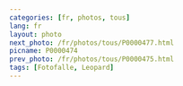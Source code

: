 ```yaml
---
categories: [fr, photos, tous]
lang: fr
layout: photo
next_photo: /fr/photos/tous/P0000477.html
picname: P0000474
prev_photo: /fr/photos/tous/P0000475.html
tags: [Fotofalle, Leopard]
---
```

